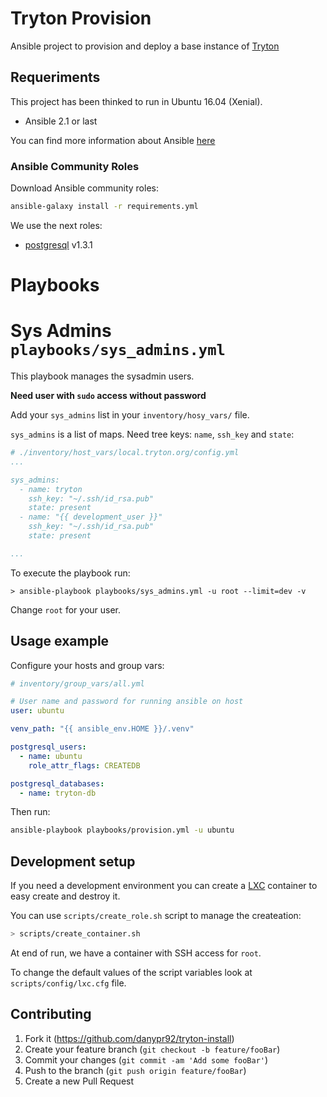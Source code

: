 # Tryton Provision

Ansible project to provision and deploy a base instance of [Tryton](http://www.tryton.org/)

## Requeriments

This project has been thinked to run in Ubuntu 16.04 (Xenial).

* Ansible 2.1 or last

You can find more information about Ansible [here](http://docs.ansible.com/)

### Ansible Community Roles

Download Ansible community roles:

```sh
ansible-galaxy install -r requirements.yml
```

We use the next roles:

 - [postgresql](https://galaxy.ansible.com/geerlingguy/postgresql/) v1.3.1

# Playbooks

# Sys Admins `playbooks/sys_admins.yml`

This playbook manages the sysadmin users.

**Need user with `sudo` access without password**

Add your `sys_admins` list in your `inventory/hosy_vars/` file.

`sys_admins` is a list of maps. Need tree keys: `name`, `ssh_key` and `state`:

```YAML
# ./inventory/host_vars/local.tryton.org/config.yml
...

sys_admins:
  - name: tryton
    ssh_key: "~/.ssh/id_rsa.pub"
    state: present
  - name: "{{ development_user }}"
    ssh_key: "~/.ssh/id_rsa.pub"
    state: present

...
```

To execute the playbook run:
```
> ansible-playbook playbooks/sys_admins.yml -u root --limit=dev -v
```
Change `root` for your user.

## Usage example

Configure your hosts and group vars:

```yaml
# inventory/group_vars/all.yml

# User name and password for running ansible on host
user: ubuntu

venv_path: "{{ ansible_env.HOME }}/.venv"

postgresql_users:
  - name: ubuntu
    role_attr_flags: CREATEDB

postgresql_databases:
  - name: tryton-db
```

Then run:

```sh
ansible-playbook playbooks/provision.yml -u ubuntu
```

## Development setup

If you need a development environment you can create a [LXC](https://linuxcontainers.org/lxc/introduction/) container to easy create and destroy it.

You can use `scripts/create_role.sh` script to manage the createation:

```sh
> scripts/create_container.sh
```
At end of run, we have a container with SSH access for `root`.

To change the default values of the script variables look at `scripts/config/lxc.cfg` file.

## Contributing

1. Fork it (<https://github.com/danypr92/tryton-install>)
2. Create your feature branch (`git checkout -b feature/fooBar`)
3. Commit your changes (`git commit -am 'Add some fooBar'`)
4. Push to the branch (`git push origin feature/fooBar`)
5. Create a new Pull Request
